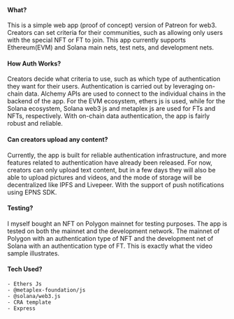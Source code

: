 #### What?

This is a simple web app (proof of concept) version of Patreon for web3. Creators can set criteria for their communities, such as allowing only users with the special NFT or FT to join. This app currently supports Ethereum(EVM) and Solana main nets, test nets, and development nets.

#### How Auth Works?

Creators decide what criteria to use, such as which type of authentication they want for their users. Authentication is carried out by leveraging on-chain data. Alchemy APIs are used to connect to the individual chains in the backend of the app. For the EVM ecosystem, ethers js is used, while for the Solana ecosystem, Solana web3 js and metaplex js are used for FTs and NFTs, respectively. With on-chain data authentication, the app is fairly robust and reliable.

#### Can creators upload any content?

Currently, the app is built for reliable authentication infrastructure, and more features related to authentication have already been released. For now, creators can only upload text content, but in a few days they will also be able to upload pictures and videos, and the mode of storage will be decentralized like IPFS and Livepeer. With the support of push notifications using EPNS SDK.

#### Testing?

I myself bought an NFT on Polygon mainnet for testing purposes. The app is tested on both the mainnet and the development network. The mainnet of Polygon with an authentication type of NFT and the development net of Solana with an authentication type of FT. This is exactly what the video sample illustrates.

#### Tech Used?

    - Ethers Js
    - @metaplex-foundation/js
    - @solana/web3.js
    - CRA template
    - Express
